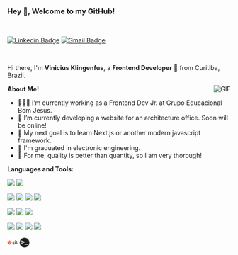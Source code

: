 <!-- <h3 title="hehehe"> Hi there! 👋</h3> -->

<!--
**ZamranxD/ZamranxD** is a ✨ _special_ ✨ repository because its `README.md` (this file) appears on your GitHub profile.

Here are some ideas to get you started:

- 🔭 I’m currently working on ...
- 🌱 I’m currently learning ...
- 👯 I’m looking to collaborate on ...
- 🤔 I’m looking for help with ...
- 💬 Ask me about ...
- 📫 How to reach me: ...
- 😄 Pronouns: ...
- ⚡ Fun fact: ...
-->
<h3 title="hehehe"> Hey 👋, Welcome to my GitHub! </h3>

<br>

[![Linkedin Badge](https://img.shields.io/badge/-Vinicius_Klingenfus-blue?style=flat-square&logo=Linkedin&logoColor=white&link=https://www.linkedin.com/in/vinicius-klngenfus/)](https://www.linkedin.com/in/vinicius-klngenfus/) 
[![Gmail Badge](https://img.shields.io/badge/-vinisklin@gmail.com-c14438?style=flat-square&logo=Gmail&logoColor=white&link=mailto:sakshamtaneja7861@gmail.com)](mailto:vinisklin@gmail.com)

<br>

Hi there, I'm **Vinicius Klingenfus**, a **Frontend Developer** 🚀 from Curitiba, Brazil.

  <img style="max-width:50%;" align="right" alt="GIF" src="https://i.pinimg.com/originals/e4/26/70/e426702edf874b181aced1e2fa5c6cde.gif" />

**About Me!**

- 👨🏽‍💻 I’m currently working as a Frontend Dev Jr. at Grupo Educacional Bom Jesus.
- 👷 I’m currently developing a website for an architecture office. Soon will be online!
- 🌱 My next goal is to learn Next.js or another modern javascript framework.
- 💼 I'm graduated in electronic engineering.
- 🤔 For me, quality is better than quantity, so I am very thorough!
<!-- - 📫 Email me at [zamran.butt.1@gmail.com](mailto:zamran.butt.1@gmail.com).
- 📝 See my [Curriculum Vitae](https://drive.google.com/file/d/1PxlxLA6vGXslYmwybcA_dlr4uQhq-tkm/view?usp=sharing) to get more info. -->


**Languages and Tools:**  


<code><img height="23" src="https://img.shields.io/badge/Ubuntu-E95420?style=for-the-badge&logo=ubuntu&logoColor=white"></code>
<code><img height="23" src="https://img.shields.io/badge/Windows-0078D6?style=for-the-badge&logo=windows&logoColor=white"></code>

<code><img height="23" src="https://img.shields.io/badge/JavaScript-323330?style=for-the-badge&logo=javascript&logoColor=F7DF1E"></code>
<code><img height="23" src="https://img.shields.io/badge/TypeScript-007ACC?style=for-the-badge&logo=typescript&logoColor=white"></code>
<code><img height="23" src="https://img.shields.io/badge/HTML5-E34F26?style=for-the-badge&logo=html5&logoColor=white"></code>
<code><img height="23" src="https://img.shields.io/badge/CSS3-1572B6?style=for-the-badge&logo=css3&logoColor=white"></code>

<code><img height="23" src="https://img.shields.io/badge/Sass-CC6699?style=for-the-badge&logo=sass&logoColor=white"></code>
<code><img height="23" src="https://img.shields.io/badge/Bootstrap-563D7C?style=for-the-badge&logo=bootstrap&logoColor=white"></code>
<code><img height="23" src="https://img.shields.io/badge/styled--components-DB7093?style=for-the-badge&logo=styled-components&logoColor=white"></code>

<code><img height="23" src="https://img.shields.io/badge/React-20232A?style=for-the-badge&logo=react&logoColor=61DAFB"></code>
<code><img height="23" src="https://img.shields.io/badge/React_Native-20232A?style=for-the-badge&logo=react&logoColor=61DAFB"></code>
<code><img height="23" src="https://img.shields.io/badge/Gatsby-663399?style=for-the-badge&logo=gatsby&logoColor=white"></code>
<code><img height="23" src="https://img.shields.io/badge/Netlify-00C7B7?style=for-the-badge&logo=netlify&logoColor=white"></code>

<code><img height="23" src="https://raw.githubusercontent.com/github/explore/80688e429a7d4ef2fca1e82350fe8e3517d3494d/topics/git/git.png"></code>
<code><img height="23" src="https://raw.githubusercontent.com/github/explore/80688e429a7d4ef2fca1e82350fe8e3517d3494d/topics/terminal/terminal.png"></code>

<!-- <img src="https://github-readme-stats.vercel.app/api?username=vinisklin&show_icons=true&hide_border=true&count_private=true&theme=shades-of-purple&icon_color=#fad000" alt="Vinicius' GitHub Stats"> -->

<!-- ⭐️ From [vinisklin](https://github.com/vinisklin) -->
